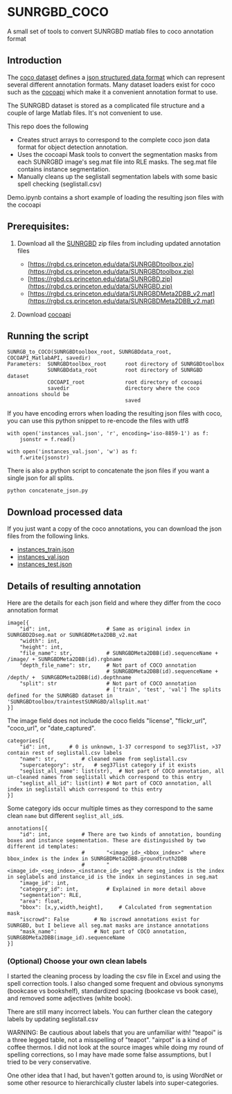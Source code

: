 # SUNRGBD_COCO
A small set of tools to convert SUNRGBD matlab files to coco annotation format

## Introduction 

The [coco dataset](https://cocodataset.org/) defines a [json structured data format](https://cocodataset.org/#format-data) which can represent several different annotation formats. Many dataset loaders exist for coco such as the [cocoapi](https://github.com/cocodataset/cocoapi) which make it a convenient annotation format to use. 

The SUNRGBD dataset is stored as a complicated file structure and a couple of large Matlab files. It's not convenient to use. 

This repo does the following 

- Creates struct arrays to correspond to the complete coco json data format for object detection annotation. 
- Uses the cocoapi Mask tools to convert the segmentation masks from each SUNRGBD image's seg.mat file into RLE masks. The seg.mat file contains instance segmentation.
- Manually cleans up the seglistall segmentation labels with some basic spell checking (seglistall.csv)

Demo.ipynb contains a short example of loading the resulting json files with the cocoapi

## Prerequisites: 

1. Download all the [SUNRGBD](https://rgbd.cs.princeton.edu/) zip files from  including updated annotation files
   - [https://rgbd.cs.princeton.edu/data/SUNRGBDtoolbox.zip](https://rgbd.cs.princeton.edu/data/SUNRGBDtoolbox.zip)
   - [https://rgbd.cs.princeton.edu/data/SUNRGBD.zip](https://rgbd.cs.princeton.edu/data/SUNRGBD.zip)
   - [https://rgbd.cs.princeton.edu/data/SUNRGBDMeta2DBB_v2.mat](https://rgbd.cs.princeton.edu/data/SUNRGBDMeta2DBB_v2.mat)

2. Download [cocoapi](https://github.com/cocodataset/cocoapi)

## Running the script

```
SUNRGB_to_COCO(SUNRGBDtoolbox_root, SUNRGBDdata_root, COCOAPI_MatlabAPI, savedir)
Parameters:  SUNRGBDtoolbox_root      root directory of SUNRGBDtoolbox 
             SUNRGBDdata_root         root directory of SUNRGBD dataset
             COCOAPI_root             root directory of cocoapi
             savedir                  directory where the coco annoations should be
                                      saved
```

If you have encoding errors when loading the resulting json files with coco, you can use this python snippet to re-encode the files with utf8

```
with open('instances_val.json', 'r', encoding='iso-8859-1') as f:
    jsonstr = f.read()

with open('instances_val.json', 'w') as f:
    f.write(jsonstr)
```

There is also a python script to concatenate the json files if you want a single json for all splits. 

```
python concatenate_json.py
```

## Download processed data

If you just want a copy of the coco annotations, you can download the json files from the following links.

- [instances_train.json](https://drive.google.com/file/d/1YLReQfsbA2BZ0BKebBsrCCiqSbMypXCI/view?usp=sharing)
- [instances_val.json](https://drive.google.com/file/d/175rAn0JWpy78mVbro4UzjDyd9Psm463O/view?usp=sharing)
- [instances_test.json](https://drive.google.com/file/d/1igBAX1Z1Nl3dgJ5AtW5mm6fnOBvc1Frk/view?usp=sharing)

## Details of resulting annotation 

Here are the details for each json field and where they differ from the coco annotation format

```
image[{
	"id": int, 		            # Same as original index in SUNRGBD2Dseg.mat or SUNRGBDMeta2DBB_v2.mat
	"width": int,
	"height": int,
	"file_name": str, 	        # SUNRGBDMeta2DBB(id).sequenceName + /image/ + SUNRGBDMeta2DBB(id).rgbname
	"depth_file_name": str, 	# Not part of COCO annotation
				                # SUNRGBDMeta2DBB(id).sequenceName + /depth/ +  SUNRGBDMeta2DBB(id).depthname
    "split": str                # Not part of COCO annotation
                                # ['train', 'test', 'val'] The splits defined for the SUNRGBD dataset in 'SUNRGBDtoolbox/traintestSUNRGBD/allsplit.mat'
}]
```

The image field does not include the coco fields "license", "flickr_url", "coco_url", or "date_captured".

```
categories[{
	"id": int, 		# 0 is unknown, 1-37 correspond to seg37list, >37 contain rest of seglistall.csv labels
	"name": str, 		# cleaned name from seglistall.csv
	"supercategory": str, 	# seg37list category if it exists
	"seglist_all_name": list(str),	# Not part of COCO annotation, all un-cleaned names from seglistall which correspond to this entry
	"seglist_all_id": list(int)	# Not part of COCO annotation, all index in seglistall which correspond to this entry
}]
```

Some category ids occur multiple times as they correspond to the same clean `name` but different `seglist_all_id`s.

```
annotations[{
	"id": int, 			# There are two kinds of annotation, bounding boxes and instance segementation. These are distinguished by two different id templates:
                        #       "<image_id>_<bbox_index>"  where bbox_index is the index in SUNRGBDMeta2DBB.groundtruth2DBB
                        #       "<image_id>_<seg_index>_<instance_id>_seg" where seg_index is the index in seglabels and instance_id is the index in seginstances in seg.mat
	"image_id": int,
	"category_id": int, 		# Explained in more detail above
	"segmentation": RLE,
	"area": float,
	"bbox": [x,y,width,height], 	# Calculated from segmentation mask
	"iscrowd": False 		# No iscrowd annotations exist for SUNRGBD, but I believe all seg.mat masks are instance annotations
	"mask_name": 			# Not part of COCO annotation, SUNRGBDMeta2DBB(image_id).sequenceName
}]
```

### (Optional) Choose your own clean labels

I started the cleaning process by loading the csv file in Excel and using the spell correction tools. 
I also changed some frequent and obvious synonyms (bookcase vs bookshelf), standardized spacing (bookcase vs book case), and removed some adjectives (white book).

There are still many incorrect labels. You can further clean the category labels by updating seglistall.csv

WARNING: Be cautious about labels that you are unfamiliar with! "teapoi" is a three legged table, not a misspelling of "teapot". "airpot" is a kind of coffee thermos. I did not look at the source images while doing my round of spelling corrections, so I may have made some false assumptions, but I tried to be very conservative. 

One other idea that I had, but haven't gotten around to, is using WordNet or some other resource to hierarchically cluster labels into super-categories. 